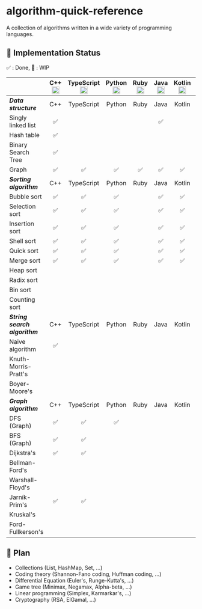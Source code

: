 # algorithm-quick-reference

A collection of algorithms written in a wide variety of programming languages.

## 🚀 Implementation Status

✅ : Done, 🚧 : WIP

||C++ <img height="20" src='https://cdn.jsdelivr.net/gh/devicons/devicon/icons/cplusplus/cplusplus-plain.svg'>|TypeScript <img height="20" src='https://cdn.jsdelivr.net/gh/devicons/devicon/icons/typescript/typescript-plain.svg'>|Python <img height="20" src='https://cdn.jsdelivr.net/gh/devicons/devicon/icons/python/python-plain.svg'>|Ruby <img height="20" src='https://cdn.jsdelivr.net/gh/devicons/devicon/icons/ruby/ruby-plain.svg'>|Java <img height="20" src='https://cdn.jsdelivr.net/gh/devicons/devicon/icons/java/java-plain.svg'>|Kotlin <img height="20" src='https://cdn.jsdelivr.net/gh/devicons/devicon/icons/kotlin/kotlin-plain.svg'>|Scala <img height="20" src='https://cdn.jsdelivr.net/gh/devicons/devicon/icons/scala/scala-plain.svg'>|Go <img height="20" src='https://cdn.jsdelivr.net/gh/devicons/devicon/icons/go/go-plain.svg'>|Rust <img height="20" src='https://cdn.jsdelivr.net/gh/devicons/devicon/icons/rust/rust-plain.svg'>|Dart <img height="20" src='https://cdn.jsdelivr.net/gh/devicons/devicon/icons/dart/dart-plain.svg'>|Crystal <img height="20" src='https://cdn.jsdelivr.net/gh/devicons/devicon/icons/crystal/crystal-original.svg'>|Clojure <img height="20" src='https://cdn.jsdelivr.net/gh/devicons/devicon/icons/clojure/clojure-line.svg'>|
|:---|:---:|:---:|:---:|:---:|:---:|:---:|:---:|:---:|:---:|:---:|:---:|:---:|
|***Data structure***|C++|TypeScript|Python|Ruby|Java|Kotlin|Scala|Go|Rust|Dart|Crystal|Clojure|
|Singly linked list|✅||||✅||||||||
|Hash table|✅||||||||||||
|Binary Search Tree|✅||||||||||||
|Graph|✅|✅|✅|✅|✅|✅|✅|✅|✅|✅|✅||
|***Sorting algorithm***|C++|TypeScript|Python|Ruby|Java|Kotlin|Scala|Go|Rust|Dart|Crystal|Clojure|
|Bubble sort|✅|✅|✅||✅|✅|✅|✅||✅|||
|Selection sort|✅|✅|✅||✅|✅|✅|✅||✅|||
|Insertion sort|✅|✅|✅||✅|✅|✅|✅||✅|||
|Shell sort|✅|✅|✅||✅|✅|✅|✅||✅|||
|Quick sort|✅|✅|✅||✅|✅|✅|✅||✅|||
|Merge sort|✅|✅|✅||✅|✅|✅|✅||✅|||
|Heap sort|||||||||||||
|Radix sort|||||||||||||
|Bin sort|||||||||||||
|Counting sort|||||||||||||
|***String search algorithm***|C++|TypeScript|Python|Ruby|Java|Kotlin|Scala|Go|Rust|Dart|Crystal|Clojure|
|Naive algorithm|✅||||||||||||
|Knuth-Morris-Pratt's|||||||||||||
|Boyer-Moore's|||||||||||||
|***Graph algorithm***|C++|TypeScript|Python|Ruby|Java|Kotlin|Scala|Go|Rust|Dart|Crystal|Clojure|
|DFS (Graph)|✅|✅|✅||||||||||
|BFS (Graph)|✅|✅|||||||||||
|Dijkstra's|✅|✅|||||||||||
|Bellman-Ford's|||||||||||||
|Warshall-Floyd's|||||||||||||
|Jarník-Prim's|✅|✅|||||||||||
|Kruskal's|||||||||||||
|Ford-Fullkerson's|||||||||||||

## 📝 Plan

- Collections (List, HashMap, Set, ...)
- Coding theory (Shannon-Fano coding, Huffman coding, ...)
- Differential Equation (Euler's, Runge-Kutta's, ...)
- Game tree (Minimax, Negamax, Alpha-beta, ...)
- Linear programming (Simplex, Karmarkar's, ...)
- Cryptography (RSA, ElGamal, ...)
